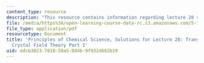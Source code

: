 ```yaml
---
content_type: resource
description: "This resource contains information regarding lecture 28 solution.\r\n"
file: /media/https%3A/open-learning-course-data-rc.s3.amazonaws.com/5-111sc-principles-of-chemical-science-fall-2014/edcb3023781858a50d4b9f932d682b19_MIT5_111F14_Lec28Soln.pdf
file_type: application/pdf
resourcetype: Document
title: 'Principles of Chemical Science, Solutions for Lecture 28: Transition Metals:
  Crystal Field Theory Part I'
uid: edcb3023-7818-58a5-0d4b-9f932d682b19
---
```

